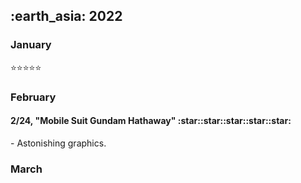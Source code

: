 <h2> :earth_asia: 2022 </h2>
<h3> January </h3>


:star::star::star::star::star:


<h3> February </h3>

<h4>2/24, "Mobile Suit Gundam Hathaway" :star::star::star::star::star:  </h4>
- Astonishing graphics.


<h3> March </h3>

